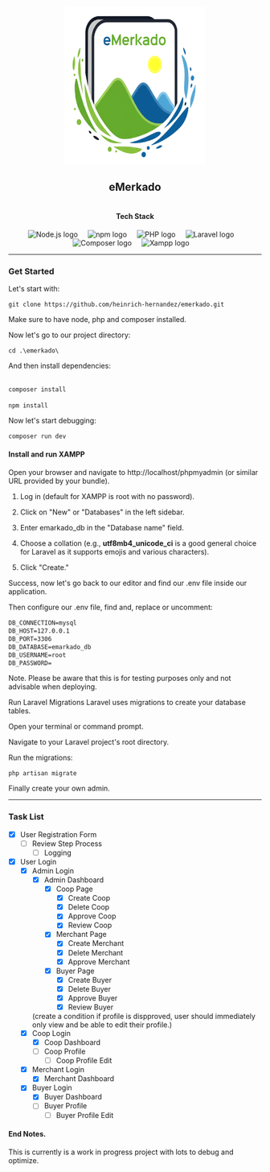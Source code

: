 <div style="display: flex; flex-direction: column; align-items: center; justify-content: center; text-align: center;">
        <div style="text-align: center;">
            <img src="https://github.com/heinrich-hernandez/emerkado/blob/main/app/icons/eMerkado.icon.png" width="280" height="314" alt="eMerkado" />
            <h2>eMerkado</h2>
        </div>
        <div style="text-align: center;">
            <h4>Tech Stack</h4>
            <div>
                <img src="https://cdn.jsdelivr.net/gh/devicons/devicon@latest/icons/nodejs/nodejs-original-wordmark.svg" height="40" alt="Node.js logo" />
                <img width="12" />
                <img src="https://cdn.jsdelivr.net/gh/devicons/devicon@latest/icons/npm/npm-original-wordmark.svg" height="40" alt="npm logo" />
                <img width="12" />
                <img src="https://cdn.jsdelivr.net/gh/devicons/devicon@latest/icons/php/php-original.svg" height="40" alt="PHP logo" />
                <img width="12" />
                <img src="https://cdn.jsdelivr.net/gh/devicons/devicon@latest/icons/laravel/laravel-original.svg" height="40" alt="Laravel logo" />
                <img width="12" />
                <img src="https://cdn.jsdelivr.net/gh/devicons/devicon@latest/icons/composer/composer-original.svg" height="40" alt="Composer logo" />
                <img width="12" />
                <img src="https://upload.wikimedia.org/wikipedia/commons/0/03/Xampp_logo.svg" height="40" alt="Xampp logo" />
                <img width="12" />
            </div>
        </div>
</div>

-----

### Get Started

Let's start with:

```shell
git clone https://github.com/heinrich-hernandez/emerkado.git
```

Make sure to have node, php and composer installed.


Now let's go to our project directory:

```shell
cd .\emerkado\
```

And then install dependencies:

```shell

composer install

npm install
```

Now let's start debugging:

```shell
composer run dev
```

#### Install and run XAMPP

Open your browser and navigate to http://localhost/phpmyadmin (or similar URL provided by your bundle).

1. Log in (default for XAMPP is root with no password).

2. Click on "New" or "Databases" in the left sidebar.

3. Enter emarkado_db in the "Database name" field.

4. Choose a collation (e.g., <strong>utf8mb4_unicode_ci</strong> is a good general choice for Laravel as it supports emojis and various characters).

5. Click "Create."

Success, now let's go back to our editor and find our .env file inside our application.

Then configure our .env file, find and, replace or uncomment:

```mysql
DB_CONNECTION=mysql
DB_HOST=127.0.0.1
DB_PORT=3306
DB_DATABASE=emarkado_db
DB_USERNAME=root
DB_PASSWORD=
```

Note. Please be aware that this is for testing purposes only and not advisable when deploying.

Run Laravel Migrations
Laravel uses migrations to create your database tables.

Open your terminal or command prompt.

Navigate to your Laravel project's root directory.

Run the migrations:

```php
php artisan migrate
```

Finally create your own admin.


-----

### Task List

- [x] User Registration Form
    -[ ] Review Step Process
        - [ ] Logging

- [x] User Login
    - [x] Admin Login
        - [x] Admin Dashboard
            - [x] Coop Page
                - [x] Create Coop
                - [x] Delete Coop 
                - [x] Approve Coop 
                - [x] Review Coop  
            - [x] Merchant Page
                - [x] Create Merchant
                - [x] Delete Merchant
                - [x] Approve Merchant
            - [x] Buyer Page
                - [x] Create Buyer
                - [x] Delete Buyer
                - [x] Approve Buyer
                - [x] Review Buyer

        (create a condition if profile is dispproved, user should immediately only view and be able to edit their profile.)
    - [x] Coop Login
        - [x] Coop Dashboard
        - [ ] Coop Profile
            - [ ] Coop Profile Edit

    - [x] Merchant Login
        - [x] Merchant Dashboard
        
    - [x] Buyer Login
        - [x] Buyer Dashboard
        - [ ] Buyer Profile
            - [ ] Buyer Profile Edit

#### End Notes.
This is currently is a work in progress project with lots to debug and optimize.